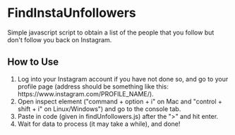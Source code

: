 # FindInstaUnfollowers
Simple javascript script to obtain a list of the people that you follow but don't follow you back on Instagram.

## How to Use
1. Log into your Instagram account if you have not done so, and go to your profile page (address should be something like this: ht<span>tps://ww</span>w.<span>instagram</span>.com/PROFILE_NAME/).
2. Open inspect element ("command + option + i" on Mac and "control + shift + i" on Linux/Windows") and go to the console tab.
3. Paste in code (given in findUnfollowers.js) after the ">" and hit enter.
4. Wait for data to process (it may take a while), and done!
